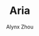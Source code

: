 ---
title: "Aria"
github: https://github.com/AlynxZhou/hexo-theme-aria
demo: https://aria.ismyonly.one/
author: Alynx Zhou
ssg:
  - Hexo
---